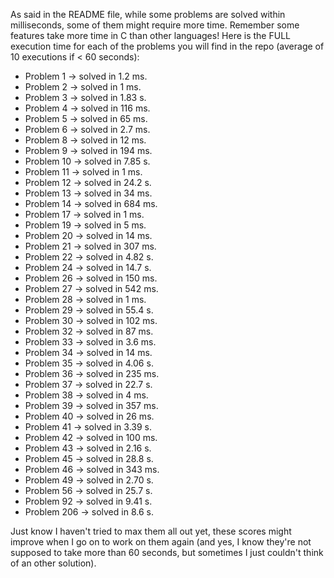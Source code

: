 As said in the README file,  while some problems are solved within milliseconds,
some of them might require more time. Remember some features take more time in C
than other languages!   Here is the FULL execution time for each of the problems
you will find in the repo (average of 10 executions if < 60 seconds):

- Problem 1   -> solved in 1.2 ms.
- Problem 2   -> solved in 1   ms.
- Problem 3   -> solved in 1.83 s.
- Problem 4   -> solved in 116 ms.
- Problem 5   -> solved in 65  ms.
- Problem 6   -> solved in 2.7 ms.
- Problem 8   -> solved in 12  ms.
- Problem 9   -> solved in 194 ms.
- Problem 10  -> solved in 7.85 s.
- Problem 11  -> solved in 1   ms.
- Problem 12  -> solved in 24.2 s.
- Problem 13  -> solved in 34  ms.
- Problem 14  -> solved in 684 ms.
- Problem 17  -> solved in 1   ms.
- Problem 19  -> solved in 5   ms.
- Problem 20  -> solved in 14  ms.
- Problem 21  -> solved in 307 ms.
- Problem 22  -> solved in 4.82 s.
- Problem 24  -> solved in 14.7 s.
- Problem 26  -> solved in 150 ms.
- Problem 27  -> solved in 542 ms.
- Problem 28  -> solved in 1   ms.
- Problem 29  -> solved in 55.4 s.
- Problem 30  -> solved in 102 ms.
- Problem 32  -> solved in 87  ms.
- Problem 33  -> solved in 3.6 ms.
- Problem 34  -> solved in 14  ms.
- Problem 35  -> solved in 4.06 s.
- Problem 36  -> solved in 235 ms.
- Problem 37  -> solved in 22.7 s.
- Problem 38  -> solved in 4   ms.
- Problem 39  -> solved in 357 ms.
- Problem 40  -> solved in 26  ms.
- Problem 41  -> solved in 3.39 s.
- Problem 42  -> solved in 100 ms.
- Problem 43  -> solved in 2.16 s.
- Problem 45  -> solved in 28.8 s.
- Problem 46  -> solved in 343 ms.
- Problem 49  -> solved in 2.70 s.
- Problem 56  -> solved in 25.7 s.
- Problem 92  -> solved in 9.41 s.
- Problem 206 -> solved in 8.6  s.

Just know I haven't tried to max them all out yet,    these scores might improve
when I go on to work on them again (and yes, I know they're not supposed to take
more than 60 seconds, but sometimes I just couldn't think of an other solution).
